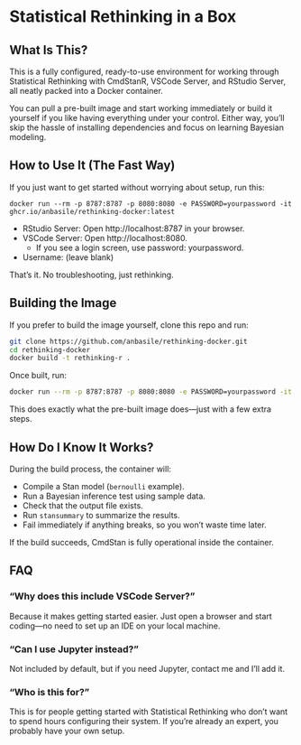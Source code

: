 # Statistical Rethinking in a Box

## What Is This?

This is a fully configured, ready-to-use environment for working through Statistical Rethinking with CmdStanR, VSCode Server, and RStudio Server, all neatly packed into a Docker container.

You can pull a pre-built image and start working immediately or build it yourself if you like having everything under your control. Either way, you’ll skip the hassle of installing dependencies and focus on learning Bayesian modeling.

## How to Use It (The Fast Way)

If you just want to get started without worrying about setup, run this:

```
docker run --rm -p 8787:8787 -p 8080:8080 -e PASSWORD=yourpassword -it ghcr.io/anbasile/rethinking-docker:latest

```

 - RStudio Server: Open http://localhost:8787 in your browser.
 - VSCode Server: Open http://localhost:8080.
   - If you see a login screen, use password: yourpassword.
 - Username: (leave blank)

That’s it. No troubleshooting, just rethinking.

## Building the Image

If you prefer to build the image yourself, clone this repo and run:

``` bash
git clone https://github.com/anbasile/rethinking-docker.git
cd rethinking-docker
docker build -t rethinking-r .
```


Once built, run:

``` bash
docker run --rm -p 8787:8787 -p 8080:8080 -e PASSWORD=yourpassword -it rethinking-r
```


This does exactly what the pre-built image does—just with a few extra steps.

## How Do I Know It Works?

During the build process, the container will:

- Compile a Stan model (`bernoulli` example).
- Run a Bayesian inference test using sample data.
- Check that the output file exists.
- Run `stansummary` to summarize the results.
- Fail immediately if anything breaks, so you won’t waste time later.

If the build succeeds, CmdStan is fully operational inside the container.

## FAQ

### “Why does this include VSCode Server?”

Because it makes getting started easier. Just open a browser and start coding—no need to set up an IDE on your local machine.

### “Can I use Jupyter instead?”

Not included by default, but if you need Jupyter, contact me and I’ll add it.

### “Who is this for?”

This is for people getting started with Statistical Rethinking who don’t want to spend hours configuring their system. If you’re already an expert, you probably have your own setup.

